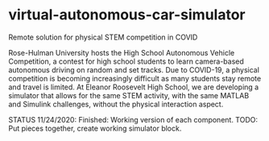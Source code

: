 # virtual-autonomous-car-simulator
Remote solution for physical STEM competition in COVID

Rose-Hulman University hosts the High School Autonomous Vehicle Competition, a contest for high school students to learn camera-based autonomous driving on random and set tracks. Due to COVID-19, a physical competition is becoming increasingly difficult as many students stay remote and travel is limited. 
At Eleanor Roosevelt High School, we are developing a simulator that allows for the same STEM activity, with the same MATLAB and Simulink challenges, without the physical interaction aspect.

STATUS 11/24/2020: Finished: Working version of each component. TODO: Put pieces together, create working simulator block. 
